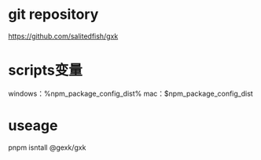 # git repository
https://github.com/salitedfish/gxk

# scripts变量
windows：%npm_package_config_dist%
mac：$npm_package_config_dist

# useage
pnpm isntall @gexk/gxk